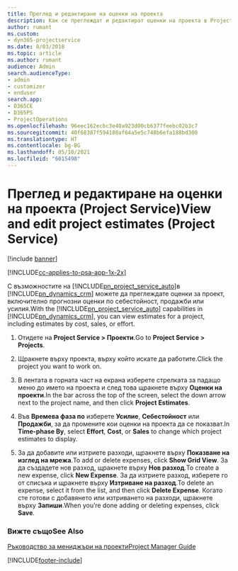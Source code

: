 ```yaml
---
title: Преглед и редактиране на оценки на проекта
description: Как се преглеждат и редактират оценки на проекта в Project Service
author: rumant
ms.custom:
- dyn365-projectservice
ms.date: 8/03/2018
ms.topic: article
ms.author: rumant
audience: Admin
search.audienceType:
- admin
- customizer
- enduser
search.app:
- D365CE
- D365PS
- ProjectOperations
ms.openlocfilehash: 96eec162ecbc3e40a923d00cb6377feebc02b3c7
ms.sourcegitcommit: 40f68387f594180af64a5e5c748b6efa188bd300
ms.translationtype: HT
ms.contentlocale: bg-BG
ms.lasthandoff: 05/10/2021
ms.locfileid: "6015498"
---
```

# <a name="view-and-edit-project-estimates-project-service"></a><span data-ttu-id="4374e-103">Преглед и редактиране на оценки на проекта (Project Service)</span><span class="sxs-lookup"><span data-stu-id="4374e-103">View and edit project estimates (Project Service)</span></span>

[!include [banner](../includes/psa-now-project-operations.md)]

[!INCLUDE[cc-applies-to-psa-app-1x-2x](../includes/cc-applies-to-psa-app-1x-2x.md)]

<span data-ttu-id="4374e-104">С възможностите на [!INCLUDE[pn_project_service_auto](../includes/pn-project-service-auto.md)]в [!INCLUDE[pn_dynamics_crm](../includes/pn-dynamics-crm.md)] можете да преглеждате оценки за проект, включително прогнозни оценки по себестойност, продажби или усилия.</span><span class="sxs-lookup"><span data-stu-id="4374e-104">With the [!INCLUDE[pn_project_service_auto](../includes/pn-project-service-auto.md)] capabilities in [!INCLUDE[pn_dynamics_crm](../includes/pn-dynamics-crm.md)], you can view estimates for a project, including estimates by cost, sales, or effort.</span></span>  
  
1.  <span data-ttu-id="4374e-105">Отидете на **Project Service > Проекти**.</span><span class="sxs-lookup"><span data-stu-id="4374e-105">Go to **Project Service > Projects**.</span></span>  
  
2.  <span data-ttu-id="4374e-106">Щракнете върху проекта, върху който искате да работите.</span><span class="sxs-lookup"><span data-stu-id="4374e-106">Click the project you want to work on.</span></span>  
  
3.  <span data-ttu-id="4374e-107">В лентата в горната част на екрана изберете стрелката за падащо меню до името на проекта и след това щракнете върху **Оценки на проекти**.</span><span class="sxs-lookup"><span data-stu-id="4374e-107">In the bar across the top of the screen, select the down arrow next to the project name, and then click **Project Estimates**.</span></span>  
  
4.  <span data-ttu-id="4374e-108">Във **Времева фаза по** изберете **Усилие**, **Себестойност** или **Продажби**, за да промените кои оценки на проекта да се показват.</span><span class="sxs-lookup"><span data-stu-id="4374e-108">In **Time-phase By**, select **Effort**, **Cost**, or **Sales** to change which project estimates to display.</span></span>  
  
5.  <span data-ttu-id="4374e-109">За да добавите или изтриете разходи, щракнете върху **Показване на изглед на мрежа**.</span><span class="sxs-lookup"><span data-stu-id="4374e-109">To add or delete expenses, click **Show Grid View**.</span></span> <span data-ttu-id="4374e-110">За да създадете нов разход, щракнете върху **Нов разход**.</span><span class="sxs-lookup"><span data-stu-id="4374e-110">To create a new expense, click **New Expense**.</span></span> <span data-ttu-id="4374e-111">За да изтриете разход, изберете го от списъка и щракнете върху **Изтриване на разход**.</span><span class="sxs-lookup"><span data-stu-id="4374e-111">To delete an expense, select it from the list, and then click **Delete Expense**.</span></span> <span data-ttu-id="4374e-112">Когато сте готови с добавянето или изтриването на разходи, щракнете върху **Запиши**.</span><span class="sxs-lookup"><span data-stu-id="4374e-112">When you’re done adding or deleting expenses, click **Save**.</span></span>  
  
### <a name="see-also"></a><span data-ttu-id="4374e-113">Вижте също</span><span class="sxs-lookup"><span data-stu-id="4374e-113">See Also</span></span>  
 [<span data-ttu-id="4374e-114">Ръководство за мениджъри на проекти</span><span class="sxs-lookup"><span data-stu-id="4374e-114">Project Manager Guide</span></span>](../psa/project-manager-guide.md)


[!INCLUDE[footer-include](../includes/footer-banner.md)]
